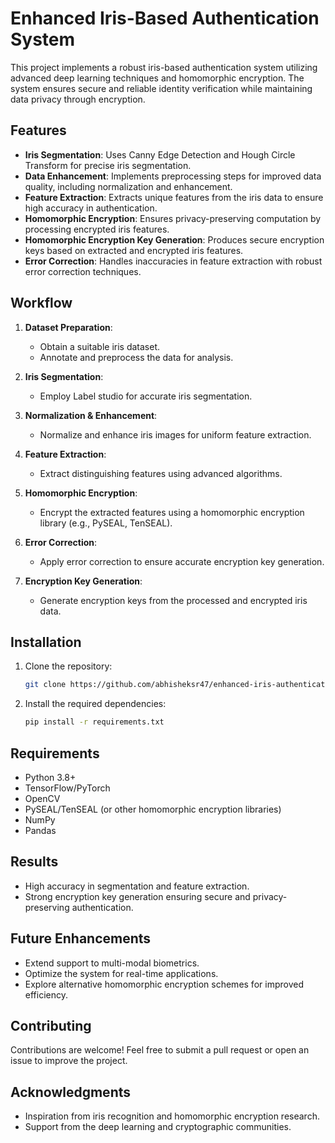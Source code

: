 # Enhanced Iris-Based Authentication System

This project implements a robust iris-based authentication system utilizing advanced deep learning techniques and homomorphic encryption. The system ensures secure and reliable identity verification while maintaining data privacy through encryption.

## Features

- **Iris Segmentation**: Uses Canny Edge Detection and Hough Circle Transform for precise iris segmentation.
- **Data Enhancement**: Implements preprocessing steps for improved data quality, including normalization and enhancement.
- **Feature Extraction**: Extracts unique features from the iris data to ensure high accuracy in authentication.
- **Homomorphic Encryption**: Ensures privacy-preserving computation by processing encrypted iris features.
- **Homomorphic Encryption Key Generation**: Produces secure encryption keys based on extracted and encrypted iris features.
- **Error Correction**: Handles inaccuracies in feature extraction with robust error correction techniques.

## Workflow

1. **Dataset Preparation**:
   - Obtain a suitable iris dataset.
   - Annotate and preprocess the data for analysis.

2. **Iris Segmentation**:
   - Employ Label studio for accurate iris segmentation.

3. **Normalization & Enhancement**:
   - Normalize and enhance iris images for uniform feature extraction.

4. **Feature Extraction**:
   - Extract distinguishing features using advanced algorithms.

5. **Homomorphic Encryption**:
   - Encrypt the extracted features using a homomorphic encryption library (e.g., PySEAL, TenSEAL).

6. **Error Correction**:
   - Apply error correction to ensure accurate encryption key generation.

7. **Encryption Key Generation**:
   - Generate encryption keys from the processed and encrypted iris data.

## Installation

1. Clone the repository:
   ```bash
   git clone https://github.com/abhisheksr47/enhanced-iris-authentication
   ```
2. Install the required dependencies:
   ```bash
   pip install -r requirements.txt
   ```

## Requirements

- Python 3.8+
- TensorFlow/PyTorch
- OpenCV
- PySEAL/TenSEAL (or other homomorphic encryption libraries)
- NumPy
- Pandas

## Results

- High accuracy in segmentation and feature extraction.
- Strong encryption key generation ensuring secure and privacy-preserving authentication.

## Future Enhancements

- Extend support to multi-modal biometrics.
- Optimize the system for real-time applications.
- Explore alternative homomorphic encryption schemes for improved efficiency.

## Contributing

Contributions are welcome! Feel free to submit a pull request or open an issue to improve the project.

## Acknowledgments

- Inspiration from iris recognition and homomorphic encryption research.
- Support from the deep learning and cryptographic communities.
